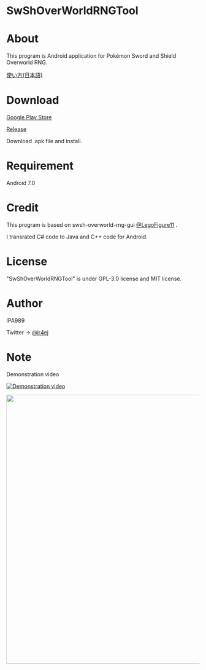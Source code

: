 # SwShOverWorldRNGTool

# About

This program is Android application for Pokémon Sword and Shield Overworld RNG.

[使い方(日本語)](https://github.com/IPA989/SwShOverWorldRNGTool/wiki/%E4%BD%BF%E3%81%84%E6%96%B9-(%E6%97%A5%E6%9C%AC%E8%AA%9E))

# Download

[Google Play Store](https://play.google.com/store/apps/details?id=com.ipa989.swshoverworldrngtool)

[Release](https://github.com/IPA989/SwShOverWorldRNGTool/releases)

Download .apk file and install.

# Requirement

Android 7.0

# Credit

This program is based on swsh-overworld-rng-gui [@LegoFigure11](https://github.com/LegoFigure11/) .

I transrated C# code to Java and C++ code for Android.

# License

"SwShOverWorldRNGTool" is under GPL-3.0 license and MIT license.

# Author
IPA989

Twitter -> [@lr4ej](https://twitter.com/lr4ej)

# Note

Demonstration video

[![Demonstration video](http://img.youtube.com/vi/_dSY_tVnzQg/0.jpg)](https://www.youtube.com/watch?v=_dSY_tVnzQg)

<img src="https://user-images.githubusercontent.com/77717272/148642155-6aed6cbb-c186-49ae-9b25-22e88ed379ab.png" width="700px">
